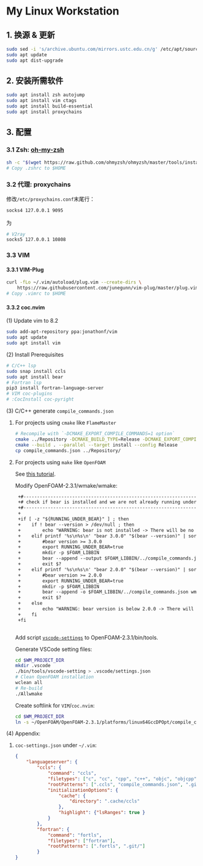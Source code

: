 My Linux Workstation
====================
## 1. 换源 & 更新
```sh
sudo sed -i 's/archive.ubuntu.com/mirrors.ustc.edu.cn/g' /etc/apt/sources.list
sudo apt update
sudo apt dist-upgrade
```
## 2. 安装所需软件
```sh
sudo apt install zsh autojump 
sudo apt install vim ctags
sudo apt install build-essential
sudo apt install proxychains
```
## 3. 配置
### 3.1 Zsh: [oh-my-zsh](https://ohmyz.sh/#install)
```sh
sh -c "$(wget https://raw.github.com/ohmyzsh/ohmyzsh/master/tools/install.sh -O -)"
# Copy .zshrc to $HOME
```
### 3.2 代理: proxychains
修改`/etc/proxychains.conf`末尾行：
```sh
socks4 127.0.0.1 9095
```
为
```sh
# V2ray
socks5 127.0.0.1 10808
```
### 3.3 VIM
#### 3.3.1 VIM-Plug
```sh
curl -fLo ~/.vim/autoload/plug.vim --create-dirs \
    https://raw.githubusercontent.com/junegunn/vim-plug/master/plug.vim
# Copy .vimrc to $HOME
```
#### 3.3.2 coc.nvim
(1) Update vim to 8.2
```sh
sudo add-apt-repository ppa:jonathonf/vim
sudo apt update
sudo apt install vim
```
(2) Install Prerequisites
```sh
# C/C++ lsp 
sudo snap install ccls
sudo apt install bear 
# Fortran lsp
pip3 install fortran-language-server 
# VIM coc-plugins
# :CocInstall coc-pyright
```
(3) C/C++ generate `compile_commands.json`
1. For projects using `cmake` like `FlameMaster`
    ```sh
    # Recompile with `-DCMAKE_EXPORT_COMPILE_COMMANDS=1 option`
    cmake ../Repository -DCMAKE_BUILD_TYPE=Release -DCMAKE_EXPORT_COMPILE_COMMANDS=1
    cmake --build . --parallel --target install --config Release
    cp compile_commands.json ../Repository/
    ```
2. For projects using `make` like `OpenFOAM`

   See [this tutorial](https://openfoamwiki.net/index.php/HowTo_Use_OpenFOAM_with_Visual_Studio_Code).

   Modify OpenFOAM-2.3.1/wmake/wmake:
   ```diff
    +#------------------------------------------------------------------------------
    +# check if bear is installed and we are not already running under bear
    +#------------------------------------------------------------------------------
    +
    +if [ -z "${RUNNING_UNDER_BEAR}" ] ; then
    +    if ! bear --version > /dev/null ; then
    +        echo "WARNING: bear is not installed -> There will be no compile_commands.json output." 1>&2
    +    elif printf '%s\n%s\n' "bear 3.0.0" "$(bear --version)" | sort -V -C ; then
    +        #bear version >= 3.0.0
    +        export RUNNING_UNDER_BEAR=true
    +        mkdir -p $FOAM_LIBBIN
    +        bear --append --output $FOAM_LIBBIN/../compile_commands.json -- wmake $@
    +        exit $?
    +    elif printf '%s\n%s\n' "bear 2.0.0" "$(bear --version)" | sort -V -C ; then
    +        #bear version >= 2.0.0
    +        export RUNNING_UNDER_BEAR=true
    +        mkdir -p $FOAM_LIBBIN
    +        bear --append -o $FOAM_LIBBIN/../compile_commands.json wmake $@
    +        exit $?
    +    else
    +        echo "WARNING: bear version is below 2.0.0 -> There will be no compile_commands.json output." 1>&2
    +    fi
    +fi
    
    ```

   Add script [`vscode-settings`](https://develop.openfoam.com/Development/openfoam/-/blob/a50047bbcc9ee270ebddd6e95ea7d0e01f2a525f/bin/tools/vscode-settings) to OpenFOAM-2.3.1/bin/tools.

   Generate VSCode setting files:
   ```sh
   cd $WM_PROJECT_DIR
   mkdir .vscode
   ./bin/tools/vscode-setting > .vscode/settings.json
   # Clean OpenFOAM installation
   wclean all
   # Re-build
   ./Allwmake
   ```
   Create softlink for `VIM`/`coc.nvim`:
   ```sh
   cd $WM_PROJECT_DIR
   ln -s ~/OpenFOAM/OpenFOAM-2.3.1/platforms/linux64GccDPOpt/compile_commands.json ./compile_commands.json
   ```
(4) Appendix:
1. `coc-settings.json` under `~/.vim`:
    ```json
    {
        "languageserver": {
            "ccls": {
                "command": "ccls",
                "filetypes": ["c", "cc", "cpp", "c++", "objc", "objcpp"],
                "rootPatterns": [".ccls", "compile_commands.json", ".git/", ".root"],
                "initializationOptions": {
                    "cache": {
                        "directory": ".cache/ccls"
                    },
                    "highlight": {"lsRanges": true }
                }
            },
            "fortran": {
                "command": "fortls",
                "filetypes": ["fortran"],
                "rootPatterns": [".fortls", ".git/"]
            }
    }
    ```
  
